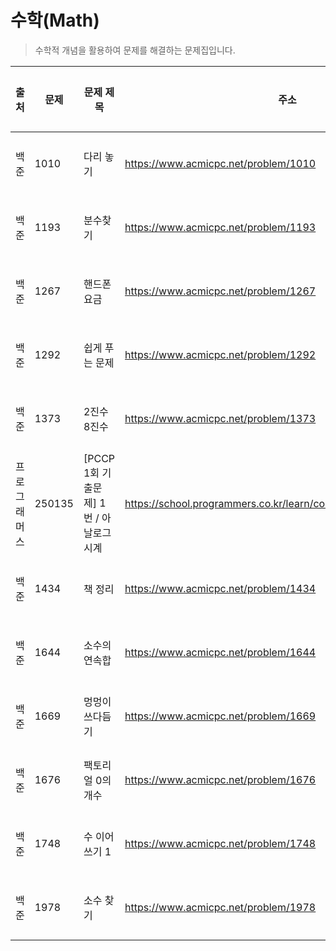 # 수학(Math)

> 수학적 개념을 활용하여 문제를 해결하는 문제집입니다.

| 출처         | 문제   | 문제 제목                               | 주소                                                             | 정답 코드                            | 난이도   | 정답 여부 |
| ------------ | ------ | --------------------------------------- | ---------------------------------------------------------------- | ------------------------------------ | -------- | --------- |
| 백준         | 1010   | 다리 놓기                               | https://www.acmicpc.net/problem/1010                             | [정답 코드](./0x11/1010.js)          | Silver.5 | ❌        |
| 백준         | 1193   | 분수찾기                                | https://www.acmicpc.net/problem/1193                             | [정답 코드](./0x11/1193.js)          | Silver.5 | ❌        |
| 백준         | 1267   | 핸드폰 요금                             | https://www.acmicpc.net/problem/1267                             | [정답 코드](./0x11/1267.js)          | Bronze.3 | ✅        |
| 백준         | 1292   | 쉽게 푸는 문제                          | https://www.acmicpc.net/problem/1292                             | [정답 코드](./0x11/1292.js)          | Bronze.1 | ✅        |
| 백준         | 1373   | 2진수 8진수                             | https://www.acmicpc.net/problem/1373                             | [정답 코드](./0x11/1373.js)          | Bronze.1 | ❌        |
| 프로그래머스 | 250135 | [PCCP 1회 기출문제] 1번 / 아날로그 시계 | https://school.programmers.co.kr/learn/courses/30/lessons/250135 | [정답 코드](./0x10/아날로그_시계.js) | Lv.2     | ❌        |
| 백준         | 1434   | 책 정리                                 | https://www.acmicpc.net/problem/1434                             | [정답 코드](./0x10/1434.js)          | Bronze.2 | ✅        |
| 백준         | 1644   | 소수의 연속합                           | https://www.acmicpc.net/problem/1644                             | [정답 코드](./0x10/1644.js)          | Gold.3   | ✅        |
| 백준         | 1669   | 멍멍이 쓰다듬기                         | https://www.acmicpc.net/problem/1669                             | [정답 코드](./0x10/1669.js)          | Gold.5   | ❌        |
| 백준         | 1676   | 팩토리얼 0의 개수                       | https://www.acmicpc.net/problem/1676                             | [정답 코드](./0x10/1676.js)          | Silver.5 | ❌        |
| 백준         | 1748   | 수 이어 쓰기 1                          | https://www.acmicpc.net/problem/1748                             | [정답 코드](./0x10/1748.js)          | Silver.4 | ✅        |
| 백준         | 1978   | 소수 찾기                               | https://www.acmicpc.net/problem/1978                             | [정답 코드](./0x10/1978.js)          | Bronze.2 | ✅        |
